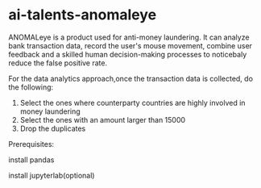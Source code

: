 # ai-talents-anomaleye
 ANOMALeye is a product used for anti-money laundering. It can analyze bank transaction data, record the user's mouse movement, combine user feedback and a skilled human decision-making processes to noticebaly reduce the false positive rate.
 
 For the data analytics approach,once the transaction data is collected, do the following:
 1. Select the ones where counterparty countries are highly involved in money laundering
 2. Select the ones with an amount larger than 15000
 3. Drop the duplicates
 
 Prerequisites:
 
 install pandas
 
 install jupyterlab(optional)
